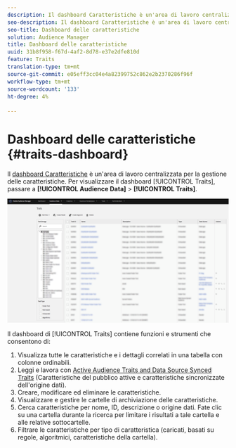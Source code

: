 ```yaml
---
description: Il dashboard Caratteristiche è un'area di lavoro centralizzata per la gestione delle caratteristiche.
seo-description: Il dashboard Caratteristiche è un'area di lavoro centralizzata per la gestione delle caratteristiche.
seo-title: Dashboard delle caratteristiche
solution: Audience Manager
title: Dashboard delle caratteristiche
uuid: 31b8f958-f67d-4af2-8d78-e37e2dfe810d
feature: Traits
translation-type: tm+mt
source-git-commit: e05eff3cc04e4a82399752c862e2b2370286f96f
workflow-type: tm+mt
source-wordcount: '133'
ht-degree: 4%

---
```



# Dashboard delle caratteristiche {#traits-dashboard}

Il [dashboard Caratteristiche](https://bank.demdex.com/portal/Traits/Traits.ddx#show/list) è un&#39;area di lavoro centralizzata per la gestione delle caratteristiche. Per visualizzare il dashboard [!UICONTROL Traits], passare a **[!UICONTROL Audience Data]** > **[!UICONTROL Traits]**.

![](assets/traits-dashboard.png)

<!-- c_tb_dashboard.xml -->

Il dashboard di [!UICONTROL Traits] contiene funzioni e strumenti che consentono di:

1. Visualizza tutte le caratteristiche e i dettagli correlati in una tabella con colonne ordinabili.
2. Leggi e lavora con [Active Audience Traits and Data Source Synced Traits](../../features/traits/client-activity-synced-audience-traits.md) (Caratteristiche del pubblico attive e caratteristiche sincronizzate dell&#39;origine dati).
3. Creare, modificare ed eliminare le caratteristiche.
4. Visualizzare e gestire le cartelle di archiviazione delle caratteristiche.
5. Cerca caratteristiche per nome, ID, descrizione o origine dati. Fate clic su una cartella durante la ricerca per limitare i risultati a tale cartella e alle relative sottocartelle.
6. Filtrare le caratteristiche per tipo di caratteristica (caricati, basati su regole, algoritmici, caratteristiche della cartella).